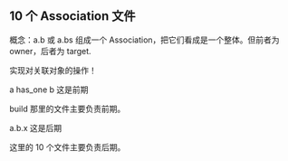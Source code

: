 ## 10 个 Association 文件

概念：a.b 或 a.bs 组成一个 Association，把它们看成是一个整体。但前者为 owner，后者为 target.

实现对关联对象的操作！

a has_one b 这是前期

build 那里的文件主要负责前期。

a.b.x 这是后期

这里的 10 个文件主要负责后期。
